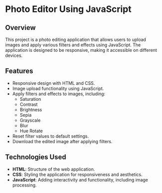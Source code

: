 # Photo Editor Using JavaScript

## Overview
This project is a photo editing application that allows users to upload images and apply various filters and effects using JavaScript. The application is designed to be responsive, making it accessible on different devices.

## Features
- Responsive design with HTML and CSS.
- Image upload functionality using JavaScript.
- Apply filters and effects to images, including:
  - Saturation
  - Contrast
  - Brightness
  - Sepia
  - Grayscale
  - Blur
  - Hue Rotate
- Reset filter values to default settings.
- Download the edited image after applying filters.

## Technologies Used
- **HTML**: Structure of the web application.
- **CSS**: Styling the application for responsiveness and aesthetics.
- **JavaScript**: Adding interactivity and functionality, including image processing.


